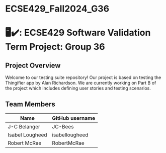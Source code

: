 # ECSE429_Fall2024_G36

# 🖥️✔️: ECSE429 Software Validation Term Project: Group 36

## Project Overview

  Welcome to our testing suite repository! Our project is based on testing the Thingifier app by Alan Richardson. We are currently
  working on Part B of the project which includes defining user stories and testing scenarios. 

## Team Members

| Name            | GitHub username |
| -------------   | --------------- |
| J-C Belanger    | JC-Bees         |
| Isabel Lougheed | isabellougheed  |
| Robert McRae    | RobertMcRae     |


